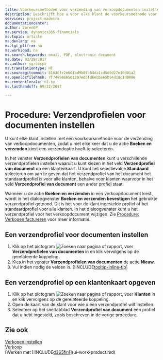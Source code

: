 ```yaml
---
title: Voorkeursmethoden voor verzending van verkoopdocumenten instellen | Microsoft Docs
description: Beschrijft hoe u voor elke klant de voorkeursmethode voor het verzenden van verkoopdocumenten instelt, bijvoorbeeld e-mailadres, PDF, elektronisch document, enzovoort.
services: project-madeira
documentationcenter: 
author: SorenGP
ms.service: dynamics365-financials
ms.topic: article
ms.devlang: na
ms.tgt_pltfrm: na
ms.workload: na
ms.search.keywords: email, PDF, electronic document
ms.date: 03/29/2017
ms.author: sgroespe
ms.translationtype: HT
ms.sourcegitcommit: 81636fc2e661bd9b07c54da1cd5d0d27e30d01a2
ms.openlocfilehash: 7f7499e6e501207ed5fd6ebbee5b94d18c1d008e
ms.contentlocale: nl-be
ms.lasthandoff: 09/22/2017

---
```

# <a name="how-to-set-up-document-sending-profiles"></a>Procedure: Verzendprofielen voor documenten instellen
U kunt elke klant instellen met een voorkeursmethode voor de verzending van verkoopdocumenten, zodat u niet elke keer dat u de actie **Boeken en verzenden** kiest een verzendoptie hoeft te selecteren.

In het venster **Verzendprofielen van documenten** kunt u verschillende verzendprofielen instellen waaruit u kunt kiezen in het veld **Verzendprofiel van document** op een klantenkaart. U kunt het selectievakje **Standaard** selecteren om aan te geven dat het verzendprofiel van het document het standaardprofiel is voor alle klanten, behalve voor klanten waarvoor in het veld **Verzendprofiel van document** een ander profiel staat.

Wanneer u de actie **Boeken en verzenden** in een verkoopdocument kiest, wordt in het dialoogvenster **Boeken en verzenden bevestigen** het gebruikte verzendprofiel getoond. Dit is het voor de klant ingestelde profiel of het standaardprofiel voor alle klanten. In het dialoogvenster kunt u het verzendprofiel voor het verkoopdocument wijzigen. Zie [Procedure: Verkopen factureren](sales-how-invoice-sales.md) voor meer informatie.

## <a name="to-set-up-a-document-sending-profile"></a>Een verzendprofiel voor documenten instellen
1. Klik op het pictogram ![Zoeken naar pagina of rapport](media/ui-search/search_small.png "pictogram Zoeken naar pagina of rapport"), voer **Verzendprofielen van documenten** in en klik vervolgens op de gerelateerde koppeling.
2. Kies in het venster **Verzendprofielen van documenten** de actie **Nieuw**.
3. Vul indien nodig de velden in. [!INCLUDE[tooltip-inline-tip](includes/tooltip-inline-tip_md.md)]

## <a name="to-specify-a-sending-profile-on-a-customer-card"></a>Een verzendprofiel op een klantenkaart opgeven
1. Klik op het pictogram ![Zoeken naar pagina of rapport](media/ui-search/search_small.png "Pictogram Zoeken naar pagina of rapport"), voer **Klanten** in en klik vervolgens op de gerelateerde koppeling.
2. Open de kaart van de klant voor wie u een verzendprofiel wilt instellen.
3. Selecteer op het sneltabblad **Verzendprofiel van document** een profiel dat u hebt ingesteld, zoals beschreven in de vorige procedure.

## <a name="see-also"></a>Zie ook
[Verkopen instellen](sales-setup-sales.md)  
[Verkoop](sales-manage-sales.md)  
[Werken met [!INCLUDE[d365fin](includes/d365fin_md.md)]](ui-work-product.md)

